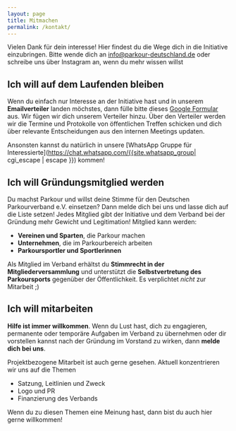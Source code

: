```yaml
---
layout: page
title: Mitmachen
permalink: /kontakt/
---
```


Vielen Dank für dein interesse! Hier findest du die Wege dich in die Initiative einzubringen. Bitte wende dich an <a href="mailto:info@parkour-deutschland.de">info@parkour-deutschland.de</a> oder schreibe uns über Instagram an, wenn du mehr wissen willst

## Ich will auf dem Laufenden bleiben

Wenn du einfach nur Interesse an der Initiative hast und in unserem **Emailverteiler** landen möchstes,
dann fülle bitte dieses [Google Formular](https://forms.gle/8D4dcUnsytUWdeb9A) aus. Wir fügen wir dich unserem Verteiler hinzu.
Über den Verteiler werden wir die Termine und Protokolle von öffentlichen Treffen schicken und dich über relevante Entscheidungen aus
den internen Meetings updaten.

Ansonsten kannst du natürlich in unsere [WhatsApp Gruppe für Interessierte](https://chat.whatsapp.com/{{site.whatsapp_group| cgi_escape | escape }}) kommen!

## Ich will Gründungsmitglied werden

Du machst Parkour und willst deine Stimme für den Deutschen Parkourverband e.V. einsetzen? Dann melde dich bei uns und lasse dich auf die Liste setzen! Jedes Mitglied gibt der Initiative und dem Verband bei der Gründung mehr Gewicht und Legitimation! Mitglied kann werden:

- **Vereinen und Sparten**, die Parkour machen
- **Unternehmen**, die im Parkourbereich arbeiten
- **Parkoursportler und Sportlerinnen**

Als Mitglied im Verband erhältst du **Stimmrecht in der Mitgliederversammlung** und unterstützt die **Selbstvertretung des Parkoursports** gegenüber der Öffentlichkeit. Es verplichtet _nicht_ zur Mitarbeit ;)

## Ich will mitarbeiten

**Hilfe ist immer willkommen**. Wenn du Lust hast, dich zu engagieren, permanente oder temporäre Aufgaben im Verband zu übernehmen oder dir vorstellen kannst nach der Gründung im Vorstand zu wirken, dann **melde dich bei uns**.

Projektbezogene Mitarbeit ist auch gerne gesehen. Aktuell konzentrieren wir uns auf die Themen

- Satzung, Leitlinien und Zweck
- Logo und PR
- Finanzierung des Verbands

Wenn du zu diesen Themen eine Meinung hast, dann bist du auch hier gerne willkommen!
